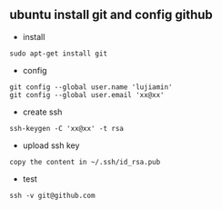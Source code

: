 ## ubuntu install git and config github
- install
```
sudo apt-get install git
```
- config
```
git config --global user.name 'lujiamin'
git config --global user.email 'xx@xx'
```
- create ssh
```
ssh-keygen -C 'xx@xx' -t rsa
```
- upload ssh key
```
copy the content in ~/.ssh/id_rsa.pub
```
- test
```
ssh -v git@github.com
```